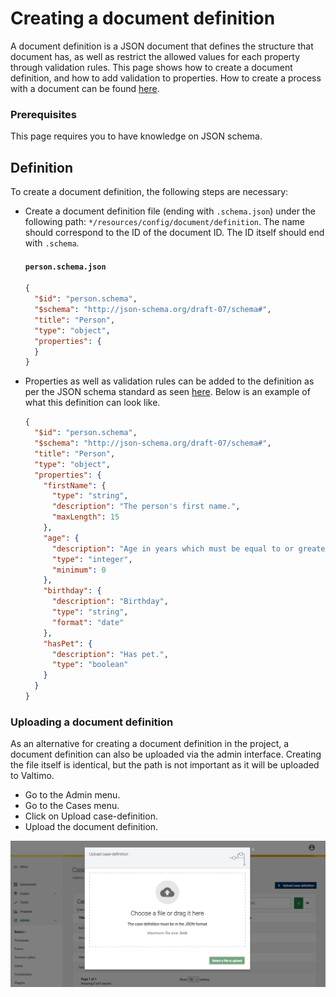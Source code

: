 # Creating a document definition

A document definition is a JSON document that defines the structure that document has, as well as restrict the allowed
values for each property through validation rules. This page shows how to create a document definition, and how to add
validation to properties. How to create a process with a document can be found [here](start-case.md).

### Prerequisites

This page requires you to have knowledge on JSON schema.

## Definition

To create a document definition, the following steps are necessary:

* Create a document definition file (ending with `.schema.json`) under the following path: 
  `*/resources/config/document/definition`. The name should correspond to the ID of the document ID. The ID itself
  should end with `.schema`.

  #### **`person.schema.json`**

  ```json
  {
    "$id": "person.schema",
    "$schema": "http://json-schema.org/draft-07/schema#",
    "title": "Person",
    "type": "object",
    "properties": {
    }
  }
  ```

* Properties as well as validation rules can be added to the definition as per the JSON schema standard as seen
  [here](https://json-schema.org/understanding-json-schema/index.html). Below is an example of what this definition can
  look like.

  ```json
  {
    "$id": "person.schema",
    "$schema": "http://json-schema.org/draft-07/schema#",
    "title": "Person",
    "type": "object",
    "properties": {
      "firstName": {
        "type": "string",
        "description": "The person's first name.",
        "maxLength": 15
      },
      "age": {
        "description": "Age in years which must be equal to or greater than zero.",
        "type": "integer",
        "minimum": 0
      },
      "birthday": {
        "description": "Birthday",
        "type": "string",
        "format": "date"
      },
      "hasPet": {
        "description": "Has pet.",
        "type": "boolean"
      }
    }
  }
  ```

### Uploading a document definition

As an alternative for creating a document definition in the project, a document definition can also be uploaded via the
admin interface. Creating the file itself is identical, but the path is not important as it will be uploaded to Valtimo.

* Go to the Admin menu.
* Go to the Cases menu.
* Click on Upload case-definition.
* Upload the document definition.

![Uploading a document definition](img/upload-document-definition.png)

